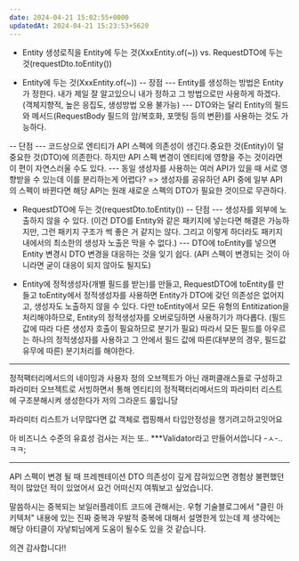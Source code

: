 ```yaml
---
date: 2024-04-21 15:02:55+0000
updatedAt: 2024-04-21 15:23:53+5620
---
```

* Entity 생성로직을 Entity에 두는 것(XxxEntity.of(~)) vs. RequestDTO에 두는 것(requestDto.toEntity())

- Entity에 두는 것(XxxEntity.of(~))
-- 장점
--- Entity를 생성하는 방법은 Entity가 정한다. 내가 제일 잘 알고있으니 내가 정하고 그 방법으로만 사용하게 하겠다. (객체지향적, 높은 응집도, 생성방법 오용 불가능)
--- DTO와는 달리 Entity의 필드와 메서드(RequestBody 필드의 암/복호화, 포맷팅 등의 변환)를 사용하는 것도 가능하다.

-- 단점
--- 코드상으로 엔티티가 API 스펙에 의존성이 생긴다.중요한 것(Entity)이 덜 중요한 것(DTO)에 의존한다. 하지만 API 스펙 변경이 엔티티에 영향을 주는 것이라면 이 편이 자연스러울 수도 있다.
--- 동일 생성자를 사용하는 여러 API가 있을 때 서로 영향받을 수 있는데 이를 분리하는게 어렵다? => 생성자를 공유하던 API 중에 일부 API의 스펙이 바뀐다면 해당 API는 원래 새로운 스펙의 DTO가 필요한 것이므로 무관하다.

- RequestDTO에 두는 것(requestDto.toEntity())
-- 단점
--- 생성자를 외부에 노출하지 않을 수 있다. (이건 DTO를 Entity와 같은 패키지에 넣는다면 해결은 가능하지만, 그런 패키지 구조가 썩 좋은 거 같지는 않다. 그리고 이렇게 하더라도 패키지 내에서의 최소한의 생성자 노출은 막을 수 없다.)
--- DTO에 toEntity를 넣으면 Entity 변경시 DTO 변경을 대응하는 것을 잊기 쉽다. (API 스펙이 변경되는 것이 아니라면 굳이 대응이 되지 않아도 될지도)

- Entity에 정적생성자(개별 필드를 받는)를 만들고, RequestDTO에 toEntity를 만들고 toEntity에서 정적생성자를 사용하면 Entity가 DTO에 갖던 의존성은 없어지고, 생성자도 노출하지 않을 수 있다.
다만 toEntity에서 모든 유형의 Entitization을 처리해야하므로, Entity의 정적생성자를 오버로딩하면 사용하기가 까다롭다. (필드 값에 따라 다른 생성자 호출이 필요하므로 분기가 필요)
따라서 모든 필드를 아우르는 하나의 정적생성자를 사용하고 그 안에서 필드 값에 따른(대부분의 경우, 필드값 유무에 따른) 분기처리를 해야한다.

---

정적팩터리메서드의 네이밍과 사용자 정의 오브젝트가 아닌 래퍼클래스들로 구성하고 
파라미터 오브젝트로 서빙하면서 통해 엔티티의 정적팩터리메서드의 파라미터 리스트에 구조분해시켜 생성한다가 저의 그라운드 룰입니당

파라미터 리스트가 너무많다면 값 객체로 랩핑해서 타입안정성을 챙기려고하고잇어요

아 비즈니스 수준의 유효성 검사는 저는 또.. ***Validator라고 만들어서씁니다 -ㅅ-..ㅋㅋ;

--- 

API 스펙이 변경 될 때 프레젠테이션 DTO 의존성이 깊게 잡혀있으면 경험상 불편했던 적이 많았던 적이 있었어서 요건 어떠신지 여쭤보고 싶었습니다. 

말씀하시는 중복되는 보일러플레이트 코드에 관해서는. 우형 기술블로그에서 "클린 아키텍처" 내용에 있는 진짜 중복과 우발적 중복에 대해서 설명한게 있는데 제 생각에는 해당 아티클이 자낳퇴님에게 도움이 될수도 있을 것 같습니다. 

의견 감사합니다!! 